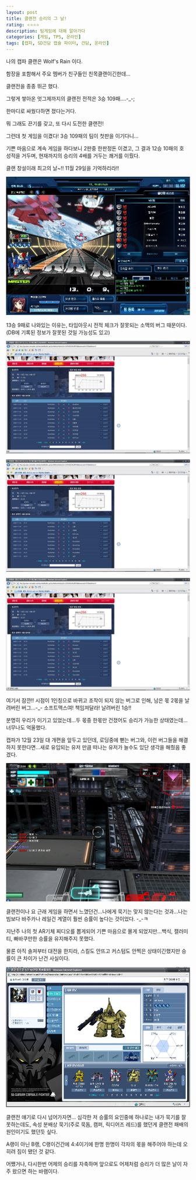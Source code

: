 ```yaml
---
layout: post
title: 클랜전 승리의 그 날!
rating: ⭐️⭐️⭐️⭐️
description: 팀게임에 대해 알아가다
categories: [게임, TPS, 온라인]
tags: [캡파, SD건담 캡슐 파이터, 건담, 온라인]
---
```


나의 캡파 클랜은 Wolf's Rain 이다.

함장을 포함해서 주요 멤버가 친구들인 친목클랜이긴한데...

클랜전을 종종 뛰곤 했다.

그렇게 쌓아온 엇그제까지의 클랜전 전적은 3승 109패....-_-;

한마디로 싸웠다하면 졌다는거다.

뭐 그래도 끈기를 갖고, 또 다시 도전한 클랜전!

그런데 첫 게임을 이겼다! 3승 109패의 팀이 첫판을 이기다니...

기쁜 마음으로 계속 게임을 하다보니 2판중 한판정돈 이겼고, 그 결과 12승 10패의 호 성적을 거두며, 현재까지의 승리의 4배를 거두는 쾌거를 이뤘다.

클랜 창설이래 최고의 날~!! 11월 29일을 기억하리라!!

![캡파](../../img/2008/sdgcf_11.jpeg)

13승 9패로 나와있는 이유는, 타임아웃시 전적 체크가 잘못되는 소맥의 버그 때문이다. (DB에 기록된 정보가 잘못된 것일 가능성도 있고)

![캡파](../../img/2008/sdgcf_12.jpeg)

![캡파](../../img/2008/sdgcf_13.jpeg)

![캡파](../../img/2008/sdgcf_14.jpeg)

여기서 잠깐!! 시점이 1인칭으로 바뀌고 조작이 되지 않는 버그로 인해, 남은 몫 2몫을 날려버린 버그...-_- 소프트맥스여! 책임져달라! 날려버린 1승!!

분명히 우리가 이기고 있었는데...두 몫중 한몫만 건졌어도 승리가 가능한 상태였는데... 너무나도 억울했다.

캡파가 12월 23일 대 개편을 앞두고 있던데, 로딩중에 뻗는 버그와, 이런 버그들을 해결하지 못한다면...새로 유입되는 유저 만큼 떠나는 유저가 늘수도 있단 생각을 해줬음 좋겠다.

![캡파](../../img/2008/sdgcf_15.jpeg)

클랜전이나 요 근래 게임을 하면서 느꼈던건...나에게 묵기는 맞지 않는다는 것과...나는 빔보다 바주카나 레일건 계열이 훨씬 승률이 높다는 것이었다. -_-ㅋ

지난주 나의 첫 AR기체 찌디오를 뽑게되어 기쁜 마음으로 몰게 되었지만...백식, 캘러미티, 빠바쿠만한 승률을 유지해주지 못했다.

물론 아직 솔져부터 대전을 한지라, 스킬도 안뜨고 커스텀도 안찍은 상태이긴했지만 승률이 큰 차이가 난건 사실이다.

![캡파](../../img/2008/sdgcf_16.jpeg)

클랜전 얘기로 다시 넘어가자면... 심각한 저 승률의 요인중에 하나로는 내가 묵기를 잘 못하는데도, 속성 분배상 묵기(주로 묵돔, 캠퍼, 릭디어즈 레드)를 했던게 클랜전 패배의 원인이기도 했던듯 싶다. 

A랭이 아닌 B랭, C랭이건간에 4:4이기에 한명 한명이 각자의 몫을 해주어야 하는데 오히려 짐이 됐던 것 같다.

어쨌거나, 다시한번 어제의 승리를 자축하며 앞으로도 어제처럼 승리가 더 많은 날이 자주 왔으면 하는 바램이다.
